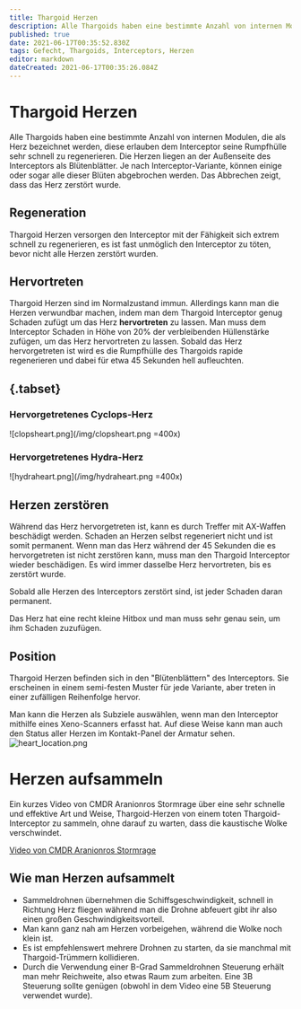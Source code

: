```yaml
---
title: Thargoid Herzen
description: Alle Thargoids haben eine bestimmte Anzahl von internen Modulen, die als Herz bekannt sind, diese erlauben dem Interceptor seine Leben sehr schnell zu regenerieren.
published: true
date: 2021-06-17T00:35:52.830Z
tags: Gefecht, Thargoids, Interceptors, Herzen
editor: markdown
dateCreated: 2021-06-17T00:35:26.084Z
---
```


# Thargoid Herzen
Alle Thargoids haben eine bestimmte Anzahl von internen Modulen, die als Herz bezeichnet werden, diese erlauben dem Interceptor seine Rumpfhülle sehr schnell zu regenerieren. Die Herzen liegen an der Außenseite des Interceptors als Blütenblätter. Je nach Interceptor-Variante, können einige oder sogar alle dieser Blüten abgebrochen werden. Das Abbrechen zeigt, dass das Herz zerstört wurde.

## Regeneration

Thargoid Herzen versorgen den Interceptor mit der Fähigkeit sich extrem schnell zu regenerieren, es ist fast unmöglich den Interceptor zu töten, bevor nicht alle Herzen zerstört wurden.

## Hervortreten

Thargoid Herzen sind im Normalzustand immun. Allerdings kann man die Herzen verwundbar machen, indem man dem Thargoid Interceptor genug Schaden zufügt um das Herz **hervortreten** zu lassen. Man muss dem Interceptor Schaden in Höhe von 20% der verbleibenden Hüllenstärke zufügen, um das Herz hervortreten zu lassen. Sobald das Herz hervorgetreten ist wird es die Rumpfhülle des Thargoids rapide regenerieren und dabei für etwa 45 Sekunden hell aufleuchten.

## {.tabset}

### Hervorgetretenes Cyclops-Herz
!\[clopsheart.png\](/img/clopsheart.png =400x)

### Hervorgetretenes Hydra-Herz
!\[hydraheart.png\](/img/hydraheart.png =400x)

## Herzen zerstören

Während das Herz hervorgetreten ist, kann es durch Treffer mit AX-Waffen beschädigt werden. Schaden an Herzen selbst regeneriert nicht und ist somit permanent. Wenn man das Herz während der 45 Sekunden die es hervorgetreten ist nicht zerstören kann, muss man den Thargoid Interceptor wieder beschädigen. Es wird immer dasselbe Herz hervortreten, bis es zerstört wurde.

Sobald alle Herzen des Interceptors zerstört sind, ist jeder Schaden daran permanent.

Das Herz hat eine recht kleine Hitbox und man muss sehr genau sein, um ihm Schaden zuzufügen.

## Position

Thargoid Herzen befinden sich in den "Blütenblättern" des Interceptors. Sie erscheinen in einem semi-festen Muster für jede Variante, aber treten in einer zufälligen Reihenfolge hervor.

Man kann die Herzen als Subziele auswählen, wenn man den Interceptor mithilfe eines Xeno-Scanners erfasst hat. Auf diese Weise kann man auch den Status aller Herzen im Kontakt-Panel der Armatur sehen.![heart_location.png](/img/heart_location.png)

# Herzen aufsammeln

Ein kurzes Video von CMDR Aranionros Stormrage über eine sehr schnelle und effektive Art und Weise, Thargoid-Herzen von einem toten Thargoid-Interceptor zu sammeln, ohne darauf zu warten, dass die kaustische Wolke verschwindet.

[Video von CMDR Aranionros Stormrage](https://youtu.be/YBM9TqCZJMg)


## Wie man Herzen aufsammelt
- Sammeldrohnen übernehmen die Schiffsgeschwindigkeit, schnell in Richtung Herz fliegen während man die Drohne abfeuert gibt ihr also einen großen Geschwindigkeitsvorteil.
- Man kann ganz nah am Herzen vorbeigehen, während die Wolke noch klein ist.
- Es ist empfehlenswert mehrere Drohnen zu starten, da sie manchmal mit Thargoid-Trümmern kollidieren.
- Durch die Verwendung einer B-Grad Sammeldrohnen Steuerung erhält man mehr Reichweite, also etwas Raum zum arbeiten. Eine 3B Steuerung sollte genügen (obwohl in dem Video eine 5B Steuerung verwendet wurde).